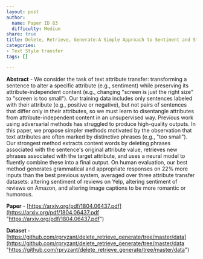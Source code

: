 ```yaml
---
layout: post
author:
  name: Paper ID 83
  difficulty: Medium
share: true
title: Delete, Retrieve, Generate:A Simple Approach to Sentiment and Style Transfer
categories:
- Text Style transfer
tags: []

---
```

**Abstract** - We consider the task of text attribute transfer: transforming a sentence to alter a specific attribute (e.g., sentiment) while preserving its attribute-independent content (e.g., changing "screen is just the right size" to "screen is too small"). Our training data includes only sentences labeled with their attribute (e.g., positive or negative), but not pairs of sentences that differ only in their attributes, so we must learn to disentangle attributes from attribute-independent content in an unsupervised way. Previous work using adversarial methods has struggled to produce high-quality outputs. In this paper, we propose simpler methods motivated by the observation that text attributes are often marked by distinctive phrases (e.g., "too small"). Our strongest method extracts content words by deleting phrases associated with the sentence's original attribute value, retrieves new phrases associated with the target attribute, and uses a neural model to fluently combine these into a final output. On human evaluation, our best method generates grammatical and appropriate responses on 22% more inputs than the best previous system, averaged over three attribute transfer datasets: altering sentiment of reviews on Yelp, altering sentiment of reviews on Amazon, and altering image captions to be more romantic or humorous.

**Paper** - [https://arxiv.org/pdf/1804.06437.pdf](https://arxiv.org/pdf/1804.06437.pdf "https://arxiv.org/pdf/1804.06437.pdf")

**Dataset -** [https://github.com/rpryzant/delete_retrieve_generate/tree/master/data](https://github.com/rpryzant/delete_retrieve_generate/tree/master/data "https://github.com/rpryzant/delete_retrieve_generate/tree/master/data")